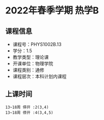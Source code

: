 # 2022年春季学期 热学B 






## 课程信息

- 课程号：PHYS1002B.13
- 学分：1.5
- 教学类型：理论课
- 开课单位：物理学院
- 课程类别：通修
- 课程层次：本科计划内课程

## 上课时间

```
13~18周 停开 :2(3,4)
13~18周 停开 :4(3,4,5)
```

